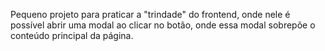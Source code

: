 Pequeno projeto para praticar a "trindade" do frontend, onde nele é possível abrir uma modal ao clicar no botão, onde essa modal sobrepõe o conteúdo principal da página.